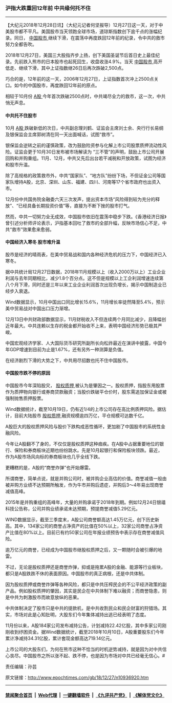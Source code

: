 ### 沪指大跌重回12年前 中共缘何托不住
------------------------

<p>
 【大纪元2018年12月28日讯】（大纪元记者何坚报导）12月27日这一天，对于中美股市都不平凡。美国股市当天领跑全球市场，道琼斯指数创下逾千点的涨幅纪录。同日，
 <a href="http://www.epochtimes.com/gb/tag/%E4%B8%AD%E5%9B%BD%E8%82%A1%E5%B8%82.html">
  中国股市
 </a>
 继续下滑，在震荡中再度跌回12年前的纪录，令中共的救市努力全都告吹。
</p>
<p>
 2018年12月27日，美国三大股指齐步上扬，创下美国圣诞节后首日史上最佳纪录。先前跌入熊市的日本股市也起死回生，收盘收涨4.9%。当天
 <a href="http://www.epochtimes.com/gb/tag/%E4%B8%AD%E5%9B%BD%E8%82%A1%E5%B8%82.html">
  中国股市
 </a>
 高开低走、继续下滑，其中上证指数继26日后再次跌破2,500点。
</p>
<p>
 巧合的是，12年前的这一天，2006年12月27日，上证指数首次冲上2500点关口。如今的中国股市，再度跌回12年前的原点。
</p>
<p>
 相较于10月份
 <a href="http://www.epochtimes.com/gb/tag/a%E8%82%A1.html">
  A股
 </a>
 今年首次跌破2500点时，中共竭尽全力的救市，这一次，中共悄无声息。
</p>
<h4>
 中共托不住股市
</h4>
<p>
 10月
 <a href="http://www.epochtimes.com/gb/tag/a%E8%82%A1.html">
  A股
 </a>
 跌破新低的次日，中共副总理刘鹤、证监会主席刘士余、央行行长易纲及银保监会主席郭树清在同一天出面喊话，试图“救市”。
</p>
<p>
 银保监会逆转之前的谨慎政策，改为鼓励险资参与化解上市公司股票质押流动性风险。证监会更于10月30日发布被市场解读为 “三不管”的声明，鼓励上市公司开展回购和并购重组。11月、12月，中共又先后出台若干减税和开放政策，试图为经济和股市升温。
</p>
<p>
 除了高规格的政策救市外，中共“国家队”、“地方队”纷纷下场，不但证金公司等国家队增持A股，北京、深圳、山东、福建、四川、河南等17个省市政府也出资入市。
</p>
<p>
 12月份中共国务院金融委六天三次发声，提出资本市场“风险得到较为充分的释放”、“已经具备长期投资价值”等，直接为不断下挫的股市打气。
</p>
<p>
 然而，中共一切努力全无成效，中国股市依旧在震荡中稳步下跌。《香港经济日报》曾引述分析师评论表示，沪指基本回吐了救市的全部升幅，反映市场信心不足，中共“救市”效果愈来愈弱。
</p>
<h4>
 中国经济入寒冬 股市难升温
</h4>
<p>
 股市是经济的晴雨表，在美中贸易战和国内各种经济危机的压力下，中国经济已入寒冬。
</p>
<p>
 据中共统计局12月27日数据，2018年11月规模以上（收入2000万以上）工业企业利润与去年同期相比，减少1.8个百分点。这不但是规模以上工企利润增速连续第八个月下滑，同时还是三年以来工业企业利润首次出现负增长，揭示中国制造业已经步入衰退。
</p>
<p>
 Wind数据显示，10月中国出口同比增长15.6%，11月增长率徒然降至5.4%，预示美中贸易战对中国出口压力渐增。
</p>
<p>
 12月13日中共财政部数据显示，11月财税收入不但连续两个月同比减少，且降幅创近年最大。中共连赖以生存的税金都开始收不上来，表明中国经济形势已极其严峻。
</p>
<p>
 中国宏观经济学家、人大国际货币研究所副所长向松祚最近在演讲中披露，中国今年GDP增速到目前为止是1.67%，还有另外一种测算是负值。
</p>
<p>
 在经济剧烈下滑的大势之下，中共用尽招数也托不住中国股市。
</p>
<h4>
 中国股市跌不停的原因
</h4>
<p>
 中国股市今年深陷股灾，
 <a href="http://www.epochtimes.com/gb/tag/%E8%82%A1%E6%9D%83%E8%B4%A8%E6%8A%BC.html">
  股权质押
 </a>
 被认为是肇因之一。股权质押，指股东用股票作为质押物向银行或券商贷款融资；当股价跌破平仓价时，股东需追加保证金或被强制抛售质押股票。
</p>
<p>
 Wind数据统计，截至10月19日，仍有近1/4的上市公司存在高比例质押风险。据估计，目前大陆股市
 <a href="http://www.epochtimes.com/gb/tag/%E8%82%A1%E6%9D%83%E8%B4%A8%E6%8A%BC.html">
  股权质押
 </a>
 融资规模逾四万亿，平仓规模可达数千亿。
</p>
<p>
 A股巨大的股权质押风险与股价下跌构成恶性循环，更加剧了中国股市的系统性金融风险。
</p>
<p>
 今年让A股翻不了身的，不仅仅是股权质押这种痼疾。在A股中占据重要地位的银行、保险和券商板块近期也纷纷跳水。先是10月起银行和保险板块领跌。最近，作为A股市场风向标的券商板块也几乎全线下跌。
</p>
<p>
 更糟糕的是，A股的“商誉炸弹”也开始爆雷。
</p>
<p>
 所谓商誉，简单点说，就是并购公司时，被并购企业高估的价值。商誉减值一般由被并购方业绩不达预期所触发，作为牛市并购后遗症，并购后3～4年易出现商誉减值高峰。
</p>
<p>
 2015年是并购重组的高峰年，大量的并购承诺于2018年到期。例如12月24日银禧科技公告称，公司并购业绩承诺未达预期，预提商誉减值5.29亿元。
</p>
<p>
 WIND数据显示，截至三季度末，A股公司商誉额高达1.45万亿元，创下历史新高。其中，134家公司的商誉占净资产的比值在50%以上，32家公司商誉占净资产比值在80%以上。目前已有约50家公司在年报业绩预告中表示存在商誉减值风险。
</p>
<p>
 逾万亿元的商誉，已经成为中国股市继股权质押之后，又一颗随时会被引爆的地雷。
</p>
<p>
 不过，无论是股权质押还是商誉炸弹，抑或是拖累A股的金融、能源等行业板块，都只是A股跌跌不休的表面原因。中国股市的真正病根，还是中共体制。
</p>
<p>
 因为股权质押或商誉炸弹等各种风险，都只是中共压榨民企的不公平经济政策的副产品。例如股权质押的肇因，其实是民企在中共体制下难以融资；而商誉隐患，则是中共为刺激股市而故意放纵的恶果。
</p>
<p>
 中共体制决定了股市只是中共的提款机，是中共收割民众和民企财富的狩猎场。其实，市场对此是心知肚明，大股东们今年集体减持出逃已经表明了态度。
</p>
<p>
 11月份以来，A股184家公司发布减持公告，计划减持22.42亿股，其中多家公司刚刚收到纾困资金。据Wind数据统计，截至2018年10月10日，A股重要股东们今年累计净减持34.31亿股，累计套现金额高达719.14亿元。
</p>
<p>
 上市公司的大股东们，为何在熊市这种不恰当的时机逆势减持，就是因为对中共信心丧尽。中国股市之所以涨不起、跌不停，也是因为市场对中共已经毫无信心。#
</p>
<p>
 责任编辑：孙芸
</p>

原文链接：http://www.epochtimes.com/gb/18/12/27/n10936920.htm


------------------------
#### [禁闻聚合首页](https://github.com/gfw-breaker/banned-news/blob/master/README.md) &nbsp;|&nbsp; [Web代理](https://github.com/gfw-breaker/open-proxy/blob/master/README.md) &nbsp;|&nbsp; [一键翻墙软件](https://github.com/gfw-breaker/nogfw/blob/master/README.md) &nbsp;|&nbsp; [《九评共产党》](https://github.com/gfw-breaker/9ping.md/blob/master/README.md#九评之一评共产党是什么) &nbsp;|&nbsp; [《解体党文化》](https://github.com/gfw-breaker/jtdwh.md/blob/master/README.md#绪论)